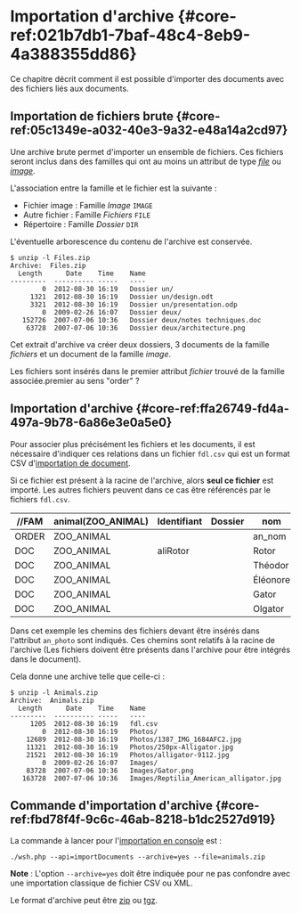 # Importation d'archive {#core-ref:021b7db1-7baf-48c4-8eb9-4a388355dd86}
 
Ce chapitre décrit comment il est possible d'importer des documents avec des
fichiers liés aux documents.

## Importation de fichiers brute {#core-ref:05c1349e-a032-40e3-9a32-e48a14a2cd97}

Une archive brute permet d'importer un ensemble de fichiers. Ces fichiers seront
inclus dans des familles qui ont au moins un attribut de type _[file][attrfile]_
ou _[image][attrimage]_.

L'association entre la famille et le fichier est la suivante :

*   Fichier image : Famille _Image_ `IMAGE`
*   Autre fichier : Famille _Fichiers_ `FILE`
*   Répertoire : Famille _Dossier_ `DIR`

L'éventuelle arborescence du contenu de l'archive est conservée.

    $ unzip -l Files.zip
    Archive:  Files.zip
      Length      Date    Time    Name
    ---------  ---------- -----   ----
            0  2012-08-30 16:19   Dossier un/
         1321  2012-08-30 16:19   Dossier un/design.odt
         3321  2012-08-30 16:19   Dossier un/presentation.odp
            0  2009-02-26 16:07   Dossier deux/
       152726  2007-07-06 10:36   Dossier deux/notes techniques.doc
        63728  2007-07-06 10:36   Dossier deux/architecture.png

Cet extrait d'archive va créer deux dossiers, 3 documents de la famille
_fichiers_ et un document de la famille _image_.

Les fichiers sont insérés dans le premier attribut _fichier_ trouvé de la
famille associée.<span class="fixme" data-assignedto="EBR">premier au sens
"order" ?</span>

## Importation d'archive {#core-ref:ffa26749-fd4a-497a-9b78-6a86e3e0a5e0}

Pour associer plus précisément les fichiers et les documents, il est nécessaire
d'indiquer ces relations dans un fichier `fdl.csv` qui est un format CSV
d'[importation de document][importcsv].

Si ce fichier est présent à la racine de l'archive, alors **seul ce fichier**
est importé. Les autres fichiers peuvent dans ce cas être référencés par le
fichiers `fdl.csv`.

| //FAM | animal(ZOO_ANIMAL) | Identifiant | Dossier |   nom    |    espèce    |                 photo                  |
| ----- | ------------------ | ----------- | ------- | -------- | ------------ | -------------------------------------- |
| ORDER | ZOO_ANIMAL         |             |         | an_nom   | an_espece    | an_photo                               |
| DOC   | ZOO_ANIMAL         | aliRotor    |         | Rotor    | ZOO_ESP_ALLI | Photos/1387_IMG_1684AFC2.jpg           |
| DOC   | ZOO_ANIMAL         |             |         | Théodor  | ZOO_ESP_ALLI | Photos/250px-Alligator.jpg             |
| DOC   | ZOO_ANIMAL         |             |         | Éléonore | ZOO_ESP_ALLI | Photos/alligator-9112.jpg              |
| DOC   | ZOO_ANIMAL         |             |         | Gator    | ZOO_ESP_ALLI | Images/Gator.png                       |
| DOC   | ZOO_ANIMAL         |             |         | Olgator  | ZOO_ESP_ALLI | Images/Reptilia_American_alligator.jpg |

Dans cet exemple les chemins des fichiers devant être insérés dans l'attribut
`an_photo` sont indiqués. Ces chemins sont relatifs à la racine de l'archive
(Les fichiers doivent être présents dans l'archive pour être intégrés dans le
document).

Cela donne une archive telle que celle-ci :

    $ unzip -l Animals.zip
    Archive:  Animals.zip
      Length      Date    Time    Name
    ---------  ---------- -----   ----
         1205  2012-08-30 16:19   fdl.csv
            0  2012-08-30 16:19   Photos/
        12689  2012-08-30 16:19   Photos/1387_IMG_1684AFC2.jpg
        11321  2012-08-30 16:19   Photos/250px-Alligator.jpg
        21521  2012-08-30 16:19   Photos/alligator-9112.jpg
            0  2009-02-26 16:07   Images/
        83728  2007-07-06 10:36   Images/Gator.png 
       163728  2007-07-06 10:36   Images/Reptilia_American_alligator.jpg

## Commande d'importation d'archive {#core-ref:fbd78f4f-9c6c-46ab-8218-b1dc2527d919}

La commande à lancer pour l'[importation en console][wshimport] est :

    ./wsh.php --api=importDocuments --archive=yes --file=animals.zip

**Note** : L'option `--archive=yes` doit être indiquée pour ne pas confondre
avec une importation classique de fichier CSV ou XML.

Le format d'archive peut être [zip][zip] ou [tgz][tgz].

<!-- links -->
[mimetype]: http://fr.wikipedia.org/wiki/Type_MIME "Type mime sur wikipedia"
[attrfile]:  #core-ref:0e904376-317c-426e-bc6d-e56fd52bad89
[attrimage]: #core-ref:4fca7712-59e0-4186-bfd0-6214104a0f60
[zip]: http://fr.wikipedia.org/wiki/ZIP_%28format_de_fichier%29 "format ZIP sur Wikipedia"
[tgz]: http://fr.wikipedia.org/wiki/Tgz "Tar compressé sur Wikipedia"
[importcsv]: #core-ref:2fb3284a-2424-44b2-93ae-41dc3969e093
[wshimport]: #core-ref:1c97f553-dcba-454e-96a0-8059230065b3